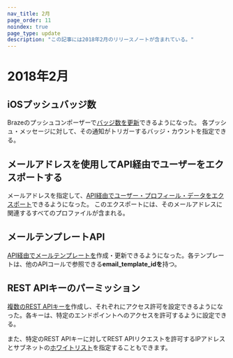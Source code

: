 ```yaml
---
nav_title: 2月
page_order: 11
noindex: true
page_type: update
description: "この記事には2018年2月のリリースノートが含まれている。"
---
```

# 2018年2月

## iOSプッシュバッジ数

Brazeのプッシュコンポーザーで[バッジ数を更新][89]できるようになった。
各プッシュ・メッセージに対して、その通知がトリガーするバッジ・カウントを指定できる。

## メールアドレスを使用してAPI経由でユーザーをエクスポートする

メールアドレスを指定して、[API経由でユーザー・プロフィール・データをエクスポート][88]できるようになった。
このエクスポートには、そのメールアドレスに関連するすべてのプロファイルが含まれる。

## メールテンプレートAPI

[API経由でメールテンプレートを][87]作成・更新できるようになった。各テンプレートは、他のAPIコールで参照できる**email_template_idを**持つ。

## REST APIキーのパーミッション

[複数のREST APIキーを][86]作成し、それぞれにアクセス許可を設定できるようになった。各キーは、特定のエンドポイントへのアクセスを許可するように設定できる。

また、特定のREST APIキーに対してREST APIリクエストを許可するIPアドレスとサブネットの[ホワイトリスト][85]を指定することもできます。

[85]: {{site.baseurl}}/developer_guide/rest_api/basics/#api-ip-whitelisting
[86]: {{site.baseurl}}/developer_guide/rest_api/basics/#app-group-rest-api-keys
[87]: {{site.baseurl}}/developer_guide/rest_api/email_templates/#email-templates
[88]: {{site.baseurl}}/developer_guide/rest_api/export/#user-export
[89]: {{site.baseurl}}/help/best_practices/utilizing_badge_count/#utilizing-badge-count
